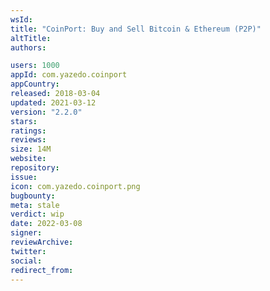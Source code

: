 ```yaml
---
wsId: 
title: "CoinPort: Buy and Sell Bitcoin & Ethereum (P2P)"
altTitle: 
authors:

users: 1000
appId: com.yazedo.coinport
appCountry: 
released: 2018-03-04
updated: 2021-03-12
version: "2.2.0"
stars: 
ratings: 
reviews: 
size: 14M
website: 
repository: 
issue: 
icon: com.yazedo.coinport.png
bugbounty: 
meta: stale
verdict: wip
date: 2022-03-08
signer: 
reviewArchive:
twitter: 
social:
redirect_from:
---
```


